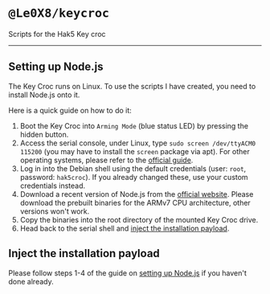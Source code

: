 # `@Le0X8/keycroc`

Scripts for the Hak5 Key croc

---

## Setting up Node.js

The Key Croc runs on Linux. To use the scripts I have created, you need to install Node.js onto it.

Here is a quick guide on how to do it:

1. Boot the Key Croc into `Arming Mode` (blue status LED) by pressing the hidden button.
2. Access the serial console, under Linux, type `sudo screen /dev/ttyACM0 115200` (you may have to install the `screen` package via apt). For other operating systems, please refer to the [official guide](https://docs.hak5.org/key-croc/basics/serial-console-access).
3. Log in into the Debian shell using the default credentials (user: `root`, password: `hak5croc`). If you already changed these, use your custom credentials instead.
4. Download a recent version of Node.js from the [official website](https://nodejs.org/en/download/prebuilt-binaries). Please download the prebuilt binaries for the ARMv7 CPU architecture, other versions won't work.
5. Copy the binaries into the root directory of the mounted Key Croc drive.
6. Head back to the serial shell and [inject the installation payload](#inject-the-installation-payload).

## Inject the installation payload

Please follow steps 1-4 of the guide on [setting up Node.js](#setting-up-node-js) if you haven't done already.

